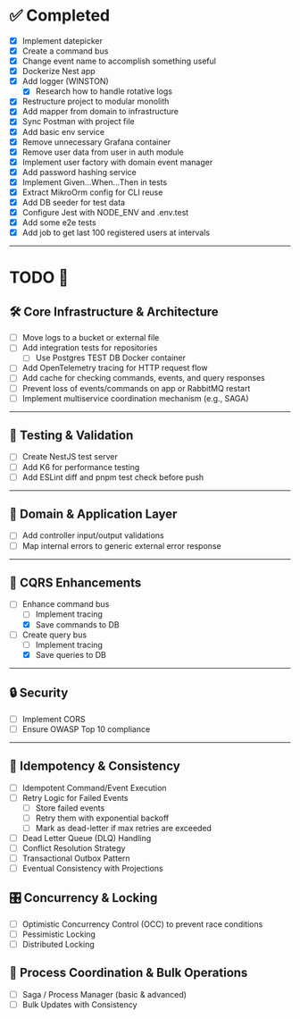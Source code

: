 # ✅ Completed

- [x] Implement datepicker  
- [x] Create a command bus  
- [x] Change event name to accomplish something useful  
- [x] Dockerize Nest app  
- [x] Add logger (WINSTON)  
  - [x] Research how to handle rotative logs  
- [x] Restructure project to modular monolith  
- [x] Add mapper from domain to infrastructure  
- [x] Sync Postman with project file  
- [x] Add basic env service  
- [x] Remove unnecessary Grafana container  
- [x] Remove user data from user in auth module  
- [x] Implement user factory with domain event manager  
- [x] Add password hashing service  
- [x] Implement Given...When...Then in tests  
- [x] Extract MikroOrm config for CLI reuse  
- [x] Add DB seeder for test data  
- [x] Configure Jest with NODE_ENV and .env.test  
- [x] Add some e2e tests  
- [x] Add job to get last 100 registered users at intervals  

---

# TODO 📝
## 🛠️ Core Infrastructure & Architecture

- [ ] Move logs to a bucket or external file  
- [ ] Add integration tests for repositories  
  - [ ] Use Postgres TEST DB Docker container  
- [ ] Add OpenTelemetry tracing for HTTP request flow  
- [ ] Add cache for checking commands, events, and query responses  
- [ ] Prevent loss of events/commands on app or RabbitMQ restart  
- [ ] Implement multiservice coordination mechanism (e.g., SAGA)  

---

## 🧪 Testing & Validation

- [ ] Create NestJS test server  
- [ ] Add K6 for performance testing  
- [ ] Add ESLint diff and pnpm test check before push  

---

## 🧱 Domain & Application Layer

- [ ] Add controller input/output validations  
- [ ] Map internal errors to generic external error response  

---

## 🚦 CQRS Enhancements

- [ ] Enhance command bus  
  - [ ] Implement tracing  
  - [x] Save commands to DB  
- [ ] Create query bus  
  - [ ] Implement tracing  
  - [x] Save queries to DB  

---

## 🔒 Security

- [ ] Implement CORS  
- [ ] Ensure OWASP Top 10 compliance  

---

## 🔄 Idempotency & Consistency
- [ ] Idempotent Command/Event Execution  
- [ ] Retry Logic for Failed Events  
  - [ ] Store failed events  
  - [ ] Retry them with exponential backoff  
  - [ ] Mark as dead-letter if max retries are exceeded  
- [ ] Dead Letter Queue (DLQ) Handling  
- [ ] Conflict Resolution Strategy  
- [ ] Transactional Outbox Pattern  
- [ ] Eventual Consistency with Projections  

## 🎛️ Concurrency & Locking
- [ ] Optimistic Concurrency Control (OCC) to prevent race conditions  
- [ ] Pessimistic Locking  
- [ ] Distributed Locking  

## 🔁 Process Coordination & Bulk Operations
- [ ] Saga / Process Manager (basic & advanced)  
- [ ] Bulk Updates with Consistency  